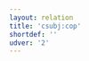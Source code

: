 ```yaml
---
layout: relation
title: 'csubj:cop'
shortdef: ''
udver: '2'
---
```

<!-- Interlanguage links updated Čt lis 12 09:43:22 CET 2020 -->
